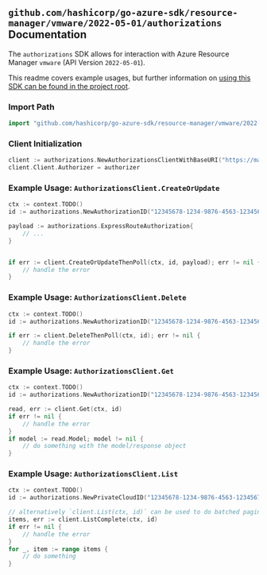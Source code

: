 
## `github.com/hashicorp/go-azure-sdk/resource-manager/vmware/2022-05-01/authorizations` Documentation

The `authorizations` SDK allows for interaction with Azure Resource Manager `vmware` (API Version `2022-05-01`).

This readme covers example usages, but further information on [using this SDK can be found in the project root](https://github.com/hashicorp/go-azure-sdk/tree/main/docs).

### Import Path

```go
import "github.com/hashicorp/go-azure-sdk/resource-manager/vmware/2022-05-01/authorizations"
```


### Client Initialization

```go
client := authorizations.NewAuthorizationsClientWithBaseURI("https://management.azure.com")
client.Client.Authorizer = authorizer
```


### Example Usage: `AuthorizationsClient.CreateOrUpdate`

```go
ctx := context.TODO()
id := authorizations.NewAuthorizationID("12345678-1234-9876-4563-123456789012", "example-resource-group", "privateCloudValue", "authorizationValue")

payload := authorizations.ExpressRouteAuthorization{
	// ...
}


if err := client.CreateOrUpdateThenPoll(ctx, id, payload); err != nil {
	// handle the error
}
```


### Example Usage: `AuthorizationsClient.Delete`

```go
ctx := context.TODO()
id := authorizations.NewAuthorizationID("12345678-1234-9876-4563-123456789012", "example-resource-group", "privateCloudValue", "authorizationValue")

if err := client.DeleteThenPoll(ctx, id); err != nil {
	// handle the error
}
```


### Example Usage: `AuthorizationsClient.Get`

```go
ctx := context.TODO()
id := authorizations.NewAuthorizationID("12345678-1234-9876-4563-123456789012", "example-resource-group", "privateCloudValue", "authorizationValue")

read, err := client.Get(ctx, id)
if err != nil {
	// handle the error
}
if model := read.Model; model != nil {
	// do something with the model/response object
}
```


### Example Usage: `AuthorizationsClient.List`

```go
ctx := context.TODO()
id := authorizations.NewPrivateCloudID("12345678-1234-9876-4563-123456789012", "example-resource-group", "privateCloudValue")

// alternatively `client.List(ctx, id)` can be used to do batched pagination
items, err := client.ListComplete(ctx, id)
if err != nil {
	// handle the error
}
for _, item := range items {
	// do something
}
```
